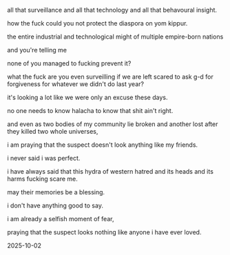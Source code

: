 all that surveillance and all that technology and all that behavoural insight.  

how the fuck could you not protect the diaspora on yom kippur.  

the entire industrial and technological might of multiple empire-born nations  

and you're telling me  

none of you managed to fucking prevent it?  

what the fuck are you even surveilling if we are left scared to ask g-d for forgiveness for whatever we didn't do last year?  

it's looking a lot like we were only an excuse these days.  

no one needs to know halacha to know that shit ain't right.  

and even as two bodies of my community lie broken and another lost after they killed two whole universes,  

i am praying that the suspect doesn't look anything like my friends.  

i never said i was perfect.  

i have always said that this hydra of western hatred and its heads and its harms fucking scare me.  

may their memories be a blessing.  

i don't have anything good to say.  

i am already a selfish moment of fear,

praying that the suspect looks nothing like anyone i have ever loved.  

2025-10-02

